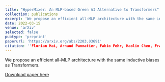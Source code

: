 ```yaml
---
title: "HyperMixer: An MLP-based Green AI Alternative to Transformers"
collection: publications
excerpt: 'We propose an efficient all-MLP architecture with the same inductive biases as Transformers.'
date: 2022-03-15
venue: 'arXiv'
selected: false
pubtype: 'preprint'
paperurl: 'https://arxiv.org/abs/2203.03691'
citation: ''Florian Mai, Arnaud Pannatier, Fabio Fehr, Haolin Chen, François Marelli, François Fleuret and James Henderson. (2020). &quot;HyperMixer: An MLP-based Green AI Alternative to Transformers.&quot; <i>arXiv</i>.'
---
```

We propose an efficient all-MLP architecture with the same inductive biases as Transformers.

[Download paper here](https://arxiv.org/abs/2203.03691)
